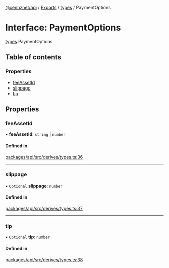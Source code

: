 [@cennznet/api](../README.md) / [Exports](../modules.md) / [types](../modules/types.md) / PaymentOptions

# Interface: PaymentOptions

[types](../modules/types.md).PaymentOptions

## Table of contents

### Properties

- [feeAssetId](types.paymentoptions.md#feeassetid)
- [slippage](types.paymentoptions.md#slippage)
- [tip](types.paymentoptions.md#tip)

## Properties

### feeAssetId

• **feeAssetId**: `string` \| `number`

#### Defined in

[packages/api/src/derives/types.ts:36](https://github.com/cennznet/api.js/blob/476c3e9/packages/api/src/derives/types.ts#L36)

___

### slippage

• `Optional` **slippage**: `number`

#### Defined in

[packages/api/src/derives/types.ts:37](https://github.com/cennznet/api.js/blob/476c3e9/packages/api/src/derives/types.ts#L37)

___

### tip

• `Optional` **tip**: `number`

#### Defined in

[packages/api/src/derives/types.ts:38](https://github.com/cennznet/api.js/blob/476c3e9/packages/api/src/derives/types.ts#L38)
